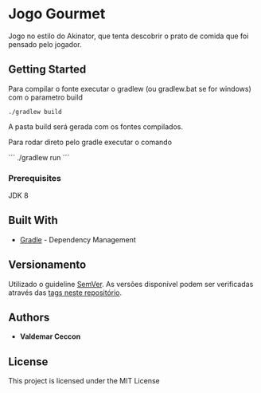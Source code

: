 # Jogo Gourmet

Jogo no estilo do Akinator, que tenta descobrir o prato de comida que foi pensado pelo jogador.

## Getting Started

Para compilar o fonte executar o gradlew (ou gradlew.bat se for windows) com o parametro build

```
./gradlew build
```

A pasta build será gerada com os fontes compilados.

Para rodar direto pelo gradle executar o comando

´´´
./gradlew run
´´´
### Prerequisites

JDK 8


## Built With

* [Gradle](https://gradle.org/) - Dependency Management

## Versionamento

Utilizado o guideline [SemVer](http://semver.org/). As versões disponível podem ser verificadas através das [tags neste repositório](https://github.com/your/project/tags).

## Authors

* **Valdemar Ceccon**

## License

This project is licensed under the MIT License

